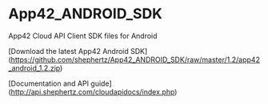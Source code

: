 App42_ANDROID_SDK
=================

App42 Cloud API Client SDK files for Android

[Download the latest App42 Android SDK] (https://github.com/shephertz/App42_ANDROID_SDK/raw/master/1.2/app42_android_1.2.zip)

[Documentation and API guide] (http://api.shephertz.com/cloudapidocs/index.php)
